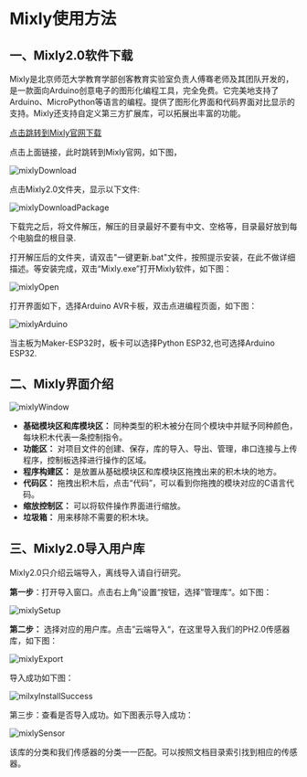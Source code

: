 # Mixly使用方法

## 一、Mixly2.0软件下载

​		Mixly是北京师范大学教育学部创客教育实验室负责人傅骞老师及其团队开发的，是一款面向Arduino创意电子的图形化编程工具，完全免费。它完美地支持了Arduino、MicroPython等语言的编程。提供了图形化界面和代码界面对比显示的支持。Mixly还支持自定义第三方扩展库，可以拓展出丰富的功能。

[点击跳转到Mixly官网下载](https://mixly.org/bnu-maker/mixl2.0rc)

点击上面链接，此时跳转到Mixly官网，如下图，

![mixlyDownload](./mixly/mixlyDownload.png)

点击Mixly2.0文件夹，显示以下文件:

![mixlyDownloadPackage](./mixly/mixlyDownloadPackage.png)

下载完之后，将文件解压，解压的目录最好不要有中文、空格等，目录最好放到每个电脑盘的根目录.

打开解压后的文件夹，请双击"一键更新.bat"文件，按照提示安装，在此不做详细描述。等安装完成，双击“Mixly.exe”打开Mixly软件，如下图：

![mixlyOpen](./mixly/mixlyOpen.png)

打开界面如下，选择Arduino AVR卡板，双击点进编程页面，如下图：

![mixlyArduino](./mixly/mixlyArduino.png)

当主板为Maker-ESP32时，板卡可以选择Python ESP32,也可选择Arduino ESP32.

## 二、Mixly界面介绍

![mixlyWindow](./mixly/mixlyWindow.png)

- **基础模块区和库模块区：** 同种类型的积木被分在同个模块中并赋予同种颜色，每块积木代表一条控制指令。
- **功能区：** 对项目文件的创建、保存，库的导入、导出、管理，串口连接与上传程序，控制板选择进行操作的区域。
- **程序构建区：** 是放置从基础模块区和库模块区拖拽出来的积木块的地方。
- **代码区：** 拖拽出积木后，点击“代码”，可以看到你拖拽的模块对应的C语言代码。 
- **缩放控制区：** 可以将软件操作界面进行缩放。
- **垃圾箱：** 用来移除不需要的积木块。

## 三、Mixly2.0导入用户库

Mixly2.0只介绍云端导入，离线导入请自行研究。

**第一步**：打开导入窗口。点击右上角”设置“按钮，选择”管理库“。如下图：

![mixlySetup](./mixly/mixlySetup.png)

**第二步：** 选择对应的用户库。点击”云端导入“，在这里导入我们的PH2.0传感器库，如下图：

![mixlyExport](./mixly/mixlyExport.png)

导入成功如下图：

![milxyInstallSuccess](./mixly/milxyInstallSuccess.png)

第三步：查看是否导入成功。如下图表示导入成功：

![mixlySensor](./mixly/mixlySensor.png)

该库的分类和我们传感器的分类一一匹配。可以按照文档目录索引找到相应的传感器。
